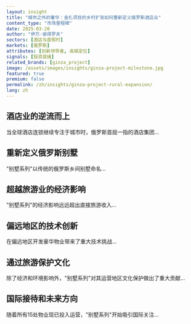 ```yaml
---
layout: insight
title: "城市之外的奢华：金扎项目的乡村扩张如何重新定义俄罗斯酒店业"
content_type: "市场里程碑"
date: 2025-03-20
author: "伊万·彼得罗夫"
sectors: [酒店与度假村]
markets: [俄罗斯]
attributes: [创新领导者, 高端定位]
signals: [投资就绪]
related_brands: [ginza_project]
image: /assets/images/insights/ginza-project-milestone.jpg
featured: true
premium: false
permalink: /zh/insights/ginza-project-rural-expansion/
lang: zh
---
```


## 酒店业的逆流而上

当全球酒店连锁继续专注于城市时，俄罗斯首屈一指的酒店集团...

## 重新定义俄罗斯别墅

"别墅系列"以传统的俄罗斯乡间别墅命名...

## 超越旅游业的经济影响

"别墅系列"的经济影响远远超出直接旅游收入...

## 偏远地区的技术创新

在偏远地区开发豪华物业带来了重大技术挑战...

## 通过旅游保护文化

除了经济和环境影响外，"别墅系列"对其运营地区文化保护做出了重大贡献...

## 国际接待和未来方向

随着所有15处物业现已投入运营，"别墅系列"开始吸引国际关注...